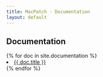 ```yaml
---
title: MacPatch - Documentation
layout: default
---
```


## Documentation

<div>
{% for doc in site.documentation %}
	<li><a href="{{ doc.url }}">{{ doc.title }}</a></li>
{% endfor %}
</div>